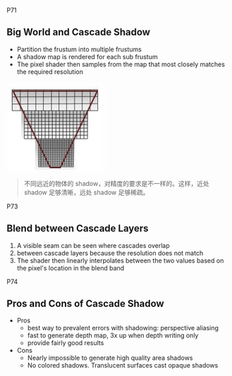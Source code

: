 P71    
## Big World and Cascade Shadow

- Partition the frustum into multiple frustums   
- A shadow map is rendered for each sub frustum   
- The pixel shader then samples from the map that most closely matches the required resolution    

![](../assets/69-71.png)   

> 不同远近的物体的 shadow，对精度的要求是不一样的。这样，近处 shadow 足够清晰，远处 shadow 足够稀疏。     

P73   
## Blend between Cascade Layers

1. A visible seam can be seen where cascades overlap    
2. between cascade layers because the resolution does not match    
3. The shader then linearly interpolates between the two values based on the pixel's location in the blend band    

P74    
## Pros and Cons of Cascade Shadow

- Pros
  - best way to prevalent errors with shadowing: perspective aliasing    
  - fast to generate depth map, 3x up when depth writing only   
  - provide fairly good results   
- Cons   
  - Nearly impossible to generate high quality area shadows   
  - No colored shadows. Translucent surfaces cast opaque shadows   
